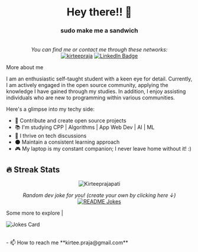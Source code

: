 <h1 align="center">Hey there!! 👋</h1>
<h3 align="center">sudo make me a sandwich</h3>

<p align="center"> 
<br> <i>You can find me or contact me through these networks:</i> </br>
<a href="https://twitter.com/kirteepraja" target="blank"><img src="https://img.shields.io/twitter/follow/kirteepraja?logo=twitter&style=for-the-badge" alt="kirteepraja" /></a>
    <a href="https://www.linkedin.com/in/kirtee-prajapati-8525a6227/" target="_blank">
        <img src="https://img.shields.io/badge/-LinkedIn-0A0A0B?logo=linkedin&style=for-the-badge&logoColor=white" alt="LinkedIn Badge" />
    </a>

</p>

<summary>More about me</summary>
    <p>
        I am an enthusiastic self-taught student with a keen eye for detail. Currently, I am actively engaged in the open source community, applying the knowledge I have gained through my studies. In addition, I enjoy assisting individuals who are new to programming within various communities.
    </p>
    Here's a glimpse into my techy side:
    <ul>
        <li>🎯 Contribute and create open source projects</li>
        <li>📚 I'm studying CPP | Algorithms | App Web Dev | AI | ML </li>
        <li>💬 I thrive on tech discussions</li>
        <li>🌑 Maintain a consistent learning approach</li>
        <li>🎮 My laptop is my constant companion; I never leave home without it! :)</li>
    </ul>

## 🔥 Streak Stats
<p align="center"><img src="https://github-readme-streak-stats.herokuapp.com/?user=kirteeprajapati&theme=algolia" alt="Kirteeprajapati" /></p>

<p align="center">
    <i>Random dev joke for you! (create your own by clicking here ↓)</i><br>
    <a href="https://readme-jokes.vercel.app"><img align="center" src="https://readme-jokes.vercel.app/api" alt="README Jokes"></a>
    
<br>
</p>
Some more to explore |
<p>
    
![Jokes Card](https://readme-jokes.vercel.app/api?theme=tokyonight)
</p>
<br>
- 📫 How to reach me **kirtee.praja@gmail.com**
